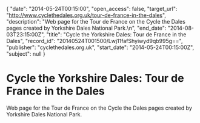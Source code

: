 {
  "date": "2014-05-24T00:15:00", 
  "open_access": false, 
  "target_url": "http://www.cyclethedales.org.uk/tour-de-france-in-the-dales", 
  "description": "Web page for the Tour de France on the Cycle the Dales pages created by Yorkshire Dales National Park.\n", 
  "end_date": "2014-08-03T23:15:00Z", 
  "title": "Cycle the Yorkshire Dales: Tour de France in the Dales", 
  "record_id": "20140524T001500/Lwj11fafShyiwyd9qb995g==", 
  "publisher": "cyclethedales.org.uk", 
  "start_date": "2014-05-24T00:15:00Z", 
  "subject": null
}

# Cycle the Yorkshire Dales: Tour de France in the Dales

Web page for the Tour de France on the Cycle the Dales pages created by Yorkshire Dales National Park.
